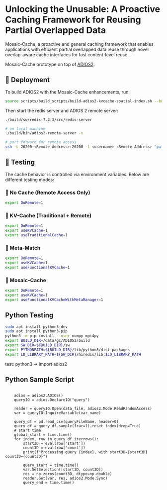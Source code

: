# Unlocking the Unusable: A Proactive Caching Framework for Reusing Partial Overlapped Data

Mosaic-Cache, a proactive and general caching framework that enables applications with efficient partial overlapped data reuse through novel overlap-aware cache interfaces for fast content-level reuse.

Mosaic-Cache prototype on top of [ADIOS2](https://adios2.readthedocs.io/).

## 🚀 Deployment

To build ADIOS2 with the Mosaic-Cache enhancements, run:

```bash
source scripts/build_scripts/build-adios2-kvcache-spatial-index.sh --build
```
Then start the redis server and ADIOS 2 remote server:
```bash
./build/sw/redis-7.2.3/src/redis-server

# on local machine
./build/bin/adios2-remote-server -v

# port forward for remote access
ssh -L 26200:<Remote Address>:26200 -l <username> <Remote Address> "path_to_ADIOS2/build/bin/adios2_remote_server -v"
```
## 🧪 Testing

The cache behavior is controlled via environment variables. Below are different testing modes:

### 🔹 No Cache (Remote Access Only)

```bash
export DoRemote=1
```

### 🔹 KV-Cache (Traditional + Remote)

```bash
export DoRemote=1
export useKVCache=1
export useTraditionalCache=1
```

### 🔹 Meta-Match

```bash
export DoRemote=1
export useKVCache=1
export useFunctionalKVCache=1
```

### 🔹 Mosaic-Cache

```bash
export DoRemote=1
export useKVCache=1
export useFunctionalKVCacheWithMetaManager=1
```

## Python Testing

```bash
sudo apt install python3-dev
sudo apt install python3-pip
python3 -m pip install --user numpy mpi4py
export BUILD_DIR=/data/gc/ADIOS2/build
export SW_DIR=${BUILD_DIR}/sw
export PYTHONPATH=${BUILD_DIR}/lib/python3/dist-packages
export LD_LIBRARY_PATH=${SW_DIR}/hiredis/lib:$LD_LIBRARY_PATH
```
test: python3 → import adios2

## Python Sample Script
```python3

    adios = adios2.ADIOS()
    queryIO = adios.DeclareIO("query")

    reader = queryIO.Open(data_file, adios2.Mode.ReadRandomAccess)
    var = queryIO.InquireVariable(var_name)

    query_df = pd.read_csv(queryFileName, header=0)
    query_df = query_df.sample(frac=1).reset_index(drop=True)
    # start time
    global_start = time.time()
    for index, row in query_df.iterrows():
        start3D = eval(row['start'])
        count3D = eval(row['count'])
        print(f"Processing query {index}, with start3D={start3D} count3D={count3D}")
        
        query_start = time.time()
        var.SetSelection([start3D, count3D])
        res = np.zeros(count3D, dtype=np.double)
        reader.Get(var, res, adios2.Mode.Sync)
        query_end = time.time()
```
